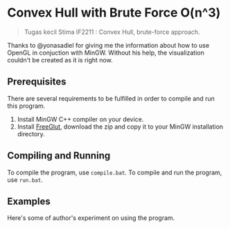 # Convex Hull with Brute Force O(n^3)
> Tugas kecil Stima IF2211 : Convex Hull, brute-force approach.

Thanks to @yonasadiel for giving me the information about how to use OpenGL in conjuction with MinGW. Without his help, the visualization couldn't be created as it is right now.

## Prerequisites
There are several requirements to be fulfilled in order to compile and run this program.
1. Install MinGW C++ compiler on your device.
2. Install [FreeGlut](http://freeglut.sourceforge.net/), download the zip and copy it to your MinGW installation directory.

## Compiling and Running

To compile the program, use `compile.bat`.
To compile and run the program, use `run.bat`.

## Examples

Here's some of author's experiment on using the program.